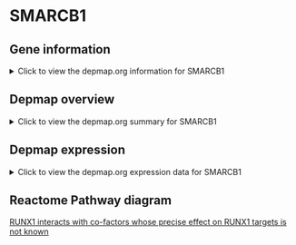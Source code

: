 <h1>SMARCB1</h1>

<h2>Gene information</h2>
<details>
  <summary>Click to view the depmap.org information for SMARCB1</summary>
  <iframe src="https://depmap.org/portal/gene/SMARCB1?tab=about" style="border:none;width:100%;height:800px"></iframe>
</details>

<h2>Depmap overview</h2>
<details>
  <summary>Click to view the depmap.org summary for SMARCB1</summary>
  <iframe src="https://depmap.org/portal/gene/SMARCB1?tab=overview" style="border:none;width:100%;height:800px"></iframe>
</details>

<h2>Depmap expression</h2>
<details>
  <summary>Click to view the depmap.org expression data for SMARCB1</summary>
  <iframe src="https://depmap.org/portal/gene/SMARCB1?tab=characterization" style="border:none;width:100%;height:800px"></iframe>
</details>



<h2>Reactome Pathway diagram</h2>
<a href="https://reactome.org/PathwayBrowser/#/R-HSA-8939243" target="_BLANK">RUNX1 interacts with co-factors whose precise effect on RUNX1 targets is not known</a>



